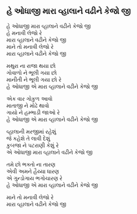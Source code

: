 ## હે ઓધાજી મારા વ્હાલાને વઢીને કેજો જી


હે ઓધાજી મારા વ્હાલાને વઢીને કેજો જી  
હે મનાવી લેજો રે  
મારા વ્હાલાને વઢીને કેજો જી  
માને તો મનાવી લેજો રે  
મારા વ્હાલાને વઢીને કેજો જી

મથુરા ના રાજા થયા છો  
ગોવાળો ને ભૂલી ગયા છો  
માનીતી ને ભૂલી ગયા છો રે  
હે ઓધાજી એ મારા વ્હાલાને વઢીને કેજો જી

એક વાર ગોકુળ આવો  
માતાજી ને મોઢે થાવો  
ગાયો ને હમ્ભાડી જાઓ રે  
હે ઓધાજી એ મારા વ્હાલાને વઢીને કેજો જી

વ્હાલાની મરજીમાં રહેશું  
જે કહેશે તે લાવી દેશું  
કુબજા ને પટરાણી કેશું રે  
એ ઓધાજી મારા વ્હાલાને વઢીને કેજો જી

તમે છો ભક્તો ના તારણ  
એવી અમને હૈય્યા ધારણ  
એ ગુન્ડોગાય ભગોચારણ રે  
હે ઓધાજી એ મારા વ્હાલાને વઢીને કેજો જી

માને તો મનાવી લેજો રે  
મારા વ્હાલાને વઢીને કેજો જી

